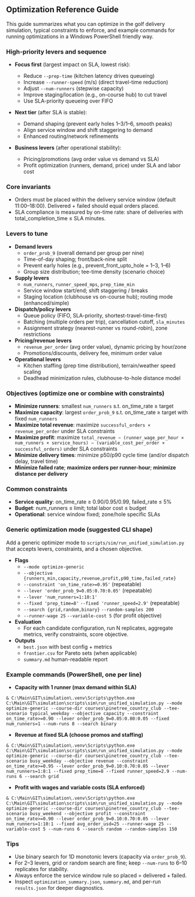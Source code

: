 ## Optimization Reference Guide

This guide summarizes what you can optimize in the golf delivery simulation, typical constraints to enforce, and example commands for running optimizations in a Windows PowerShell friendly way.

### High-priority levers and sequence

- **Focus first** (largest impact on SLA, lowest risk):
  - Reduce `--prep-time` (kitchen latency drives queueing)
  - Increase `--runner-speed` (m/s) (direct travel-time reduction)
  - Adjust `--num-runners` (stepwise capacity)
  - Improve staging/location (e.g., on-course hub) to cut travel
  - Use SLA-priority queueing over FIFO

- **Next tier** (after SLA is stable):
  - Demand shaping (prevent early holes 1–3/1–6, smooth peaks)
  - Align service window and shift staggering to demand
  - Enhanced routing/network refinements

- **Business levers** (after operational stability):
  - Pricing/promotions (avg order value vs demand vs SLA)
  - Profit optimization (runners, demand, price) under SLA and labor cost

### Core invariants

- Orders must be placed within the delivery service window (default 11:00–18:00). Delivered + failed should equal orders placed.
- SLA compliance is measured by on-time rate: share of deliveries with total_completion_time ≤ SLA minutes.

### Levers to tune

- **Demand levers**
  - `order_prob_9` (overall demand per group per nine)
  - Time-of-day shaping; front/back-nine split
  - Prevent early holes (e.g., prevent_front_upto_hole = 1–3, 1–6)
  - Group size distribution; tee-time density (scenario choice)
- **Supply levers**
  - `num_runners`, `runner_speed_mps`, `prep_time_min`
  - Service window start/end; shift staggering / breaks
  - Staging location (clubhouse vs on-course hub); routing mode (enhanced/simple)
- **Dispatch/policy levers**
  - Queue policy (FIFO, SLA-priority, shortest-travel-time-first)
  - Batching (multiple orders per trip), cancellation cutoff, `sla_minutes`
  - Assignment strategy (nearest-runner vs round-robin), zone restrictions
- **Pricing/revenue levers**
  - `revenue_per_order` (avg order value), dynamic pricing by hour/zone
  - Promotions/discounts, delivery fee, minimum order value
- **Operational levers**
  - Kitchen staffing (prep time distribution), terrain/weather speed scaling
  - Deadhead minimization rules, clubhouse-to-hole distance model

### Objectives (optimize one or combine with constraints)

- **Minimize runners**: smallest `num_runners` s.t. on_time_rate ≥ target
- **Maximize capacity**: largest `order_prob_9` s.t. on_time_rate ≥ target with fixed `num_runners`
- **Maximize total revenue**: maximize `successful_orders × revenue_per_order` under SLA constraints
- **Maximize profit**: maximize `total_revenue − (runner_wage_per_hour × num_runners × service_hours) − (variable_cost_per_order × successful_orders)` under SLA constraints
- **Minimize delivery times**: minimize p50/p90 cycle time (and/or dispatch delay, travel time)
- **Minimize failed rate**; **maximize orders per runner-hour**; **minimize distance per delivery**

### Common constraints

- **Service quality**: on_time_rate ≥ 0.90/0.95/0.99, failed_rate ≤ 5%
- **Budget**: num_runners ≤ limit; total labor cost ≤ budget
- **Operational**: service window fixed; zone/hole specific SLAs

### Generic optimization mode (suggested CLI shape)

Add a generic optimizer mode to `scripts/sim/run_unified_simulation.py` that accepts levers, constraints, and a chosen objective.

- **Flags**
  - `--mode optimize-generic`
  - `--objective {runners_min,capacity,revenue,profit,p90_time,failed_rate}`
  - `--constraint 'on_time_rate>=0.95'` (repeatable)
  - `--lever 'order_prob_9=0.05:0.70:0.05'` (repeatable)
  - `--lever 'num_runners=1:10:1'`
  - `--fixed 'prep_time=8'` `--fixed 'runner_speed=2.9'` (repeatable)
  - `--search {grid,random,binary}` `--random-samples 200`
  - `--runner-wage 25` `--variable-cost 5` (for profit objective)
- **Evaluation**
  - For each candidate configuration, run N replicates, aggregate metrics, verify constraints, score objective.
- **Outputs**
  - `best.json` with best config + metrics
  - `frontier.csv` for Pareto sets (when applicable)
  - `summary.md` human-readable report

### Example commands (PowerShell, one per line)

- **Capacity with 1 runner (max demand within SLA)**

```
& C:\Main\GIT\simulation\.venv\Scripts\python.exe C:\Main\GIT\simulation\scripts\sim\run_unified_simulation.py --mode optimize-generic --course-dir courses\pinetree_country_club --tee-scenario typical_weekday --objective capacity --constraint on_time_rate>=0.90 --lever order_prob_9=0.05:0.80:0.05 --fixed num_runners=1 --num-runs 8 --search binary
```

- **Revenue at fixed SLA (choose promos and staffing)**

```
& C:\Main\GIT\simulation\.venv\Scripts\python.exe C:\Main\GIT\simulation\scripts\sim\run_unified_simulation.py --mode optimize-generic --course-dir courses\pinetree_country_club --tee-scenario busy_weekday --objective revenue --constraint on_time_rate>=0.95 --lever order_prob_9=0.10:0.70:0.05 --lever num_runners=1:8:1 --fixed prep_time=8 --fixed runner_speed=2.9 --num-runs 6 --search grid
```

- **Profit with wages and variable costs (SLA enforced)**

```
& C:\Main\GIT\simulation\.venv\Scripts\python.exe C:\Main\GIT\simulation\scripts\sim\run_unified_simulation.py --mode optimize-generic --course-dir courses\pinetree_country_club --tee-scenario busy_weekend --objective profit --constraint on_time_rate>=0.90 --lever order_prob_9=0.10:0.70:0.05 --lever num_runners=1:10:1 --fixed avg_order_usd=25 --runner-wage 25 --variable-cost 5 --num-runs 6 --search random --random-samples 150
```

### Tips

- Use binary search for 1D monotonic levers (capacity via `order_prob_9`).
- For 2–3 levers, grid or random search are fine; keep `--num-runs` to 6–10 replicates for stability.
- Always enforce the service window rule so placed = delivered + failed.
- Inspect `optimization_summary.json`, `summary.md`, and per-run `results.json` for deeper diagnostics.


